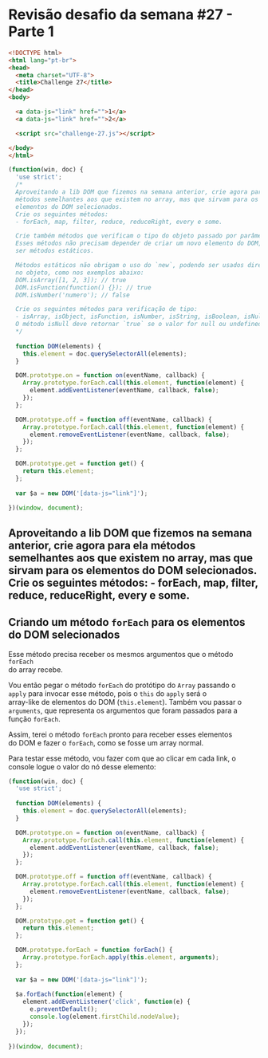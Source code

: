 # Revisão desafio da semana #27 - Parte 1

```HTML 
<!DOCTYPE html>
<html lang="pt-br">
<head>
  <meta charset="UTF-8">
  <title>Challenge 27</title>
</head>
<body>

  <a data-js="link" href="">1</a>
  <a data-js="link" href="">2</a>

  <script src="challenge-27.js"></script>

</body>
</html>
```

```JAVASCRIPT
(function(win, doc) {
  'use strict';
  /*
  Aproveitando a lib DOM que fizemos na semana anterior, crie agora para ela
  métodos semelhantes aos que existem no array, mas que sirvam para os
  elementos do DOM selecionados.
  Crie os seguintes métodos:
  - forEach, map, filter, reduce, reduceRight, every e some.

  Crie também métodos que verificam o tipo do objeto passado por parâmetro.
  Esses métodos não precisam depender de criar um novo elemento do DOM, podem
  ser métodos estáticos.

  Métodos estáticos não obrigam o uso do `new`, podendo ser usados diretamente
  no objeto, como nos exemplos abaixo:
  DOM.isArray([1, 2, 3]); // true
  DOM.isFunction(function() {}); // true
  DOM.isNumber('numero'); // false

  Crie os seguintes métodos para verificação de tipo:
  - isArray, isObject, isFunction, isNumber, isString, isBoolean, isNull.
  O método isNull deve retornar `true` se o valor for null ou undefined.
  */
  
  function DOM(elements) {
    this.element = doc.querySelectorAll(elements);
  }

  DOM.prototype.on = function on(eventName, callback) {
    Array.prototype.forEach.call(this.element, function(element) {
      element.addEventListener(eventName, callback, false);
    });
  };

  DOM.prototype.off = function off(eventName, callback) {
    Array.prototype.forEach.call(this.element, function(element) {
      element.removeEventListener(eventName, callback, false);
    });
  };

  DOM.prototype.get = function get() {
    return this.element;
  };
  
  var $a = new DOM('[data-js="link"]');
  
})(window, document);
```

## Aproveitando a lib DOM que fizemos na semana anterior, crie agora para ela métodos semelhantes aos que existem no array, mas que sirvam para os elementos do DOM selecionados. Crie os seguintes métodos: - forEach, map, filter, reduce, reduceRight, every e some.

## Criando um método `forEach` para os elementos do DOM selecionados 
Esse método precisa receber os mesmos argumentos que o método `forEach`  
do array recebe.  

Vou então pegar o método `forEach` do protótipo do `Array` passando o  
`apply` para invocar esse método, pois o `this` do `apply` será o  
array-like de elementos do DOM (`this.element`). Também vou passar o  
`arguments`, que representa os argumentos que foram passados para a  
função `forEach`.  

Assim, terei o método `forEach` pronto para receber esses elementos  
do DOM e fazer o `forEach`, como se fosse um array normal.  

Para testar esse método, vou fazer com que ao clicar em cada link, o  
console logue o valor do nó desse elemento:  

```JAVASCRIPT 
(function(win, doc) {
  'use strict';
  
  function DOM(elements) {
    this.element = doc.querySelectorAll(elements);
  }

  DOM.prototype.on = function on(eventName, callback) {
    Array.prototype.forEach.call(this.element, function(element) {
      element.addEventListener(eventName, callback, false);
    });
  };

  DOM.prototype.off = function off(eventName, callback) {
    Array.prototype.forEach.call(this.element, function(element) {
      element.removeEventListener(eventName, callback, false);
    });
  };

  DOM.prototype.get = function get() {
    return this.element;
  };

  DOM.prototype.forEach = function forEach() {
    Array.prototype.forEach.apply(this.element, arguments);
  };
  
  var $a = new DOM('[data-js="link"]');
  
  $a.forEach(function(element) {
    element.addEventListener('click', function(e) {
      e.preventDefault();
      console.log(element.firstChild.nodeValue);
    });
  });
  
})(window, document);

```
